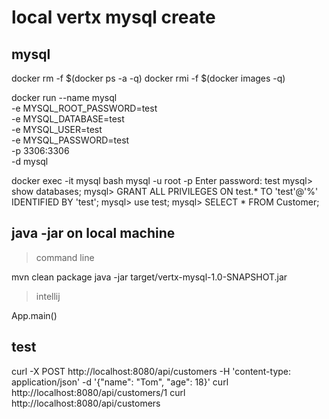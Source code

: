 # local vertx mysql create

## mysql

docker rm -f $(docker ps -a -q)
docker rmi -f $(docker images -q)

docker run --name mysql \
-e MYSQL_ROOT_PASSWORD=test \
-e MYSQL_DATABASE=test \
-e MYSQL_USER=test \
-e MYSQL_PASSWORD=test \
-p 3306:3306 \
-d mysql

docker exec -it mysql bash
mysql -u root -p
Enter password: test
mysql> show databases;
mysql> GRANT ALL PRIVILEGES ON test.* TO 'test'@'%' IDENTIFIED BY 'test';
mysql> use test;
mysql> SELECT * FROM Customer;

## java -jar on local machine

> command line

mvn clean package
java -jar target/vertx-mysql-1.0-SNAPSHOT.jar

> intellij

App.main()

## test

curl -X POST http://localhost:8080/api/customers -H 'content-type: application/json' -d '{"name": "Tom", "age": 18}'
curl http://localhost:8080/api/customers/1
curl http://localhost:8080/api/customers
